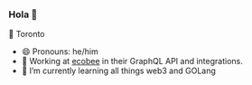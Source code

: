 ### Hola 👋

📌 Toronto

- 😄 Pronouns: he/him
- 🔭 Working at [ecobee](https://github.com/ecobee) in their GraphQL API and integrations.
- 🌱 I’m currently learning all things web3 and GOLang

